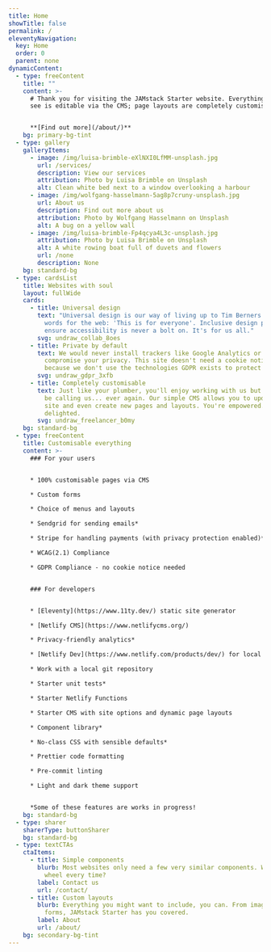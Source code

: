 ```yaml
---
title: Home
showTitle: false
permalink: /
eleventyNavigation:
  key: Home
  order: 0
  parent: none
dynamicContent:
  - type: freeContent
    title: ""
    content: >-
      # Thank you for visiting the JAMstack Starter website. Everything you can
      see is editable via the CMS; page layouts are completely customisable.


      **[Find out more](/about/)**
    bg: primary-bg-tint
  - type: gallery
    galleryItems:
      - image: /img/luisa-brimble-eXlNXI0LfMM-unsplash.jpg
        url: /services/
        description: View our services
        attribution: Photo by Luisa Brimble on Unsplash
        alt: Clean white bed next to a window overlooking a harbour
      - image: /img/wolfgang-hasselmann-5ag8p7cruny-unsplash.jpg
        url: About us
        description: Find out more about us
        attribution: Photo by Wolfgang Hasselmann on Unsplash
        alt: A bug on a yellow wall
      - image: /img/luisa-brimble-Fp4qcya4L3c-unsplash.jpg
        attribution: Photo by Luisa Brimble on Unsplash
        alt: A white rowing boat full of duvets and flowers
        url: /none
        description: None
    bg: standard-bg
  - type: cardsList
    title: Websites with soul
    layout: fullWide
    cards:
      - title: Universal design
        text: "Universal design is our way of living up to Tim Berners Lee's founding
          words for the web: 'This is for everyone'. Inclusive design principles
          ensure accessibility is never a bolt on. It's for us all."
        svg: undraw_collab_8oes
      - title: Private by default
        text: We would never install trackers like Google Analytics or do anything to
          compromise your privacy. This site doesn't need a cookie notice
          because we don't use the technologies GDPR exists to protect you from.
        svg: undraw_gdpr_3xfb
      - title: Completely customisable
        text: Just like your plumber, you'll enjoy working with us but you don't want to
          be calling us... ever again. Our simple CMS allows you to update your
          site and even create new pages and layouts. You're empowered. We're
          delighted.
        svg: undraw_freelancer_b0my
    bg: standard-bg
  - type: freeContent
    title: Customisable everything
    content: >-
      ### For your users


      * 100% customisable pages via CMS

      * Custom forms

      * Choice of menus and layouts

      * Sendgrid for sending emails*

      * Stripe for handling payments (with privacy protection enabled)*

      * WCAG(2.1) Compliance

      * GDPR Compliance - no cookie notice needed


      ### For developers


      * [Eleventy](https://www.11ty.dev/) static site generator

      * [Netlify CMS](https://www.netlifycms.org/) 

      * Privacy-friendly analytics*

      * [Netlify Dev](https://www.netlify.com/products/dev/) for local functions and forms

      * Work with a local git repository

      * Starter unit tests*

      * Starter Netlify Functions

      * Starter CMS with site options and dynamic page layouts

      * Component library*

      * No-class CSS with sensible defaults*

      * Prettier code formatting

      * Pre-commit linting

      * Light and dark theme support


      *Some of these features are works in progress! 
    bg: standard-bg
  - type: sharer
    sharerType: buttonSharer
    bg: standard-bg
  - type: textCTAs
    ctaItems:
      - title: Simple components
        blurb: Most websites only need a few very similar components. Why re-invent the
          wheel every time?
        label: Contact us
        url: /contact/
      - title: Custom layouts
        blurb: Everything you might want to include, you can. From image galleries to
          forms, JAMstack Starter has you covered.
        label: About
        url: /about/
    bg: secondary-bg-tint
---
```

